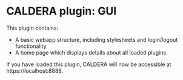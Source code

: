 # CALDERA plugin: GUI

This plugin contains:
* A basic webapp structure, including stylesheets and login/logout functionality
* A home page which displays details about all loaded plugins

If you have loaded this plugin, CALDERA will now be accessible at https://localhost:8888.
